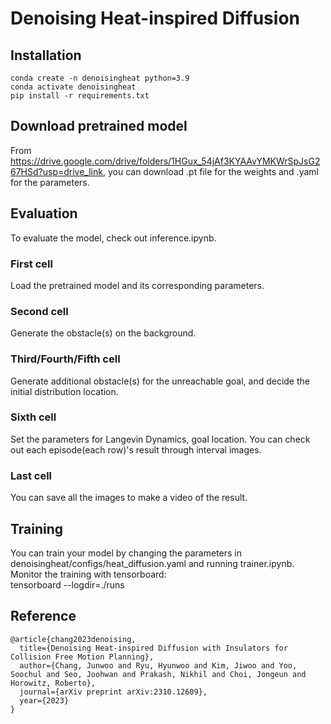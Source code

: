 # Denoising Heat-inspired Diffusion

## Installation
    conda create -n denoisingheat python=3.9
    conda activate denoisingheat
    pip install -r requirements.txt

## Download pretrained model
From https://drive.google.com/drive/folders/1HGux_54jAf3KYAAvYMKWrSpJsG267HSd?usp=drive_link, you can download .pt file for the weights and .yaml for the parameters.


## Evaluation
To evaluate the model, check out inference.ipynb.   
### First cell
Load the pretrained model and its corresponding parameters.
### Second cell
Generate the obstacle(s) on the background.   
### Third/Fourth/Fifth cell
Generate additional obstacle(s) for the unreachable goal, and decide the initial distribution location.
### Sixth cell
Set the parameters for Langevin Dynamics, goal location. You can check out each episode(each row)'s result through interval images. 
### Last cell
You can save all the images to make a video of the result.
   
## Training
You can train your model by changing the parameters in denoisingheat/configs/heat_diffusion.yaml and running trainer.ipynb.   
Monitor the training with tensorboard:   
    tensorboard --logdir=./runs

## Reference
    @article{chang2023denoising,
      title={Denoising Heat-inspired Diffusion with Insulators for 
    Collision Free Motion Planning},
      author={Chang, Junwoo and Ryu, Hyunwoo and Kim, Jiwoo and Yoo, Soochul and Seo, Joohwan and Prakash, Nikhil and Choi, Jongeun and Horowitz, Roberto},
      journal={arXiv preprint arXiv:2310.12609},
      year={2023}
    }
